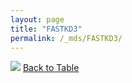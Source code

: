 ```yaml
---
layout: page
title: "FASTKD3"
permalink: /_mds/FASTKD3/
---
```


![](../../alns_9.28.22/aln_5HSAA039555_0.919.png?raw=true
)
[Back to Table](../../display)
